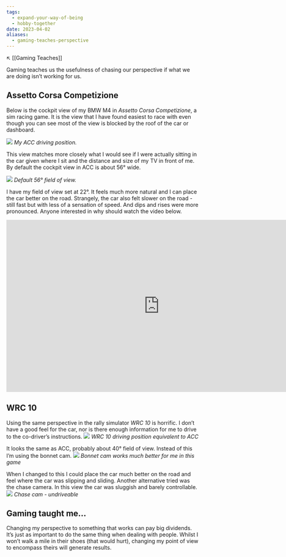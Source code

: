 ```yaml
---
tags:
  - expand-your-way-of-being
  - hobby-together
date: 2023-04-02
aliases:
  - gaming-teaches-perspective
---
```

↖️ [[Gaming Teaches]]

Gaming teaches us the usefulness of chasing our perspective if what we are doing isn’t working for us.

## Assetto Corsa Competizione
Below is the cockpit view of my BMW M4 in _Assetto Corsa  Competizione_, a sim racing game. It is the view that I have found easiest to race with even though you can see most of the view is blocked by the roof of the car or dashboard. 

![](https://live.staticflickr.com/65535/53154714830_5c151fa48c_c.jpg)
_My ACC driving position._

This view matches more closely what I would see if I were actually sitting in the car given where I sit and the distance and size of my TV in front of me. By default the cockpit view in ACC is about 56° wide.

![](https://live.staticflickr.com/65535/53154282991_0dd0c43fd8_c.jpg)
_Default 56° field of view._

I have my field of view set at 22°. It feels much more natural and I can place the car better on the road. Strangely, the car also felt slower on the road - still fast but with less of a sensation of speed. And dips and rises were more pronounced. Anyone interested in why should watch the video below.

<iframe width="800" height="450" src="https://www.youtube.com/embed/AbbxkX7kS_M?si=83Fo2DuMvORk7wGb" title="YouTube video player" frameborder="0" allow="accelerometer; autoplay; clipboard-write; encrypted-media; gyroscope; picture-in-picture; web-share" allowfullscreen></iframe>

## WRC 10
Using the same perspective in the rally simulator _WRC 10_ is horrific. I don’t have a good feel for the car, nor is there enough information for me to drive to the co-driver’s instructions.
![](https://live.staticflickr.com/65535/53153706547_2d3a48cf96_c.jpg)
_WRC 10 driving position equivalent to ACC_

It looks the same as ACC, probably about 40° field of view. Instead of this I’m using the bonnet cam.
![](https://live.staticflickr.com/65535/53154775643_311a1020c5_c.jpg)
_Bonnet cam works much better for me in this game_

When I changed to this I could place the car much better on the road and feel where the car was slipping and sliding. Another alternative tried was the chase camera. In this view the car was sluggish and barely controllable.
![](https://live.staticflickr.com/65535/53154775693_b2beae92d8_c.jpg)
_Chase cam - undriveable_

## Gaming taught me…
Changing my perspective to something that works can pay big dividends. It’s just as important to do the same thing when dealing with people. Whilst I won’t walk a mile in their shoes (that would hurt), changing my point of view to encompass theirs will generate results.